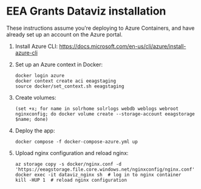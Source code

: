 # EEA Grants Dataviz installation

These instructions assume you're deploying to Azure Containers, and have already set up an account on the Azure portal.

1. Install Azure CLI: https://docs.microsoft.com/en-us/cli/azure/install-azure-cli

1. Set up an Azure context in Docker:
    ```shell
    docker login azure
    docker context create aci eeagstaging
    source docker/set_context.sh eeagstaging
    ```

1. Create volumes:
    ```shell
    (set +x; for name in solrhome solrlogs webdb weblogs webroot nginxconfig; do docker volume create --storage-account eeagstorage $name; done)
    ```

1. Deploy the app:
    ```shell
    docker compose -f docker-compose-azure.yml up
    ```

1. Upload nginx configuration and reload nginx:
    ```shell
    az storage copy -s docker/nginx.conf -d 'https://eeagstorage.file.core.windows.net/nginxconfig/nginx.conf'
    docker exec -it dataviz_nginx sh  # log in to nginx container
    kill -HUP 1  # reload nginx configuration
    ```

